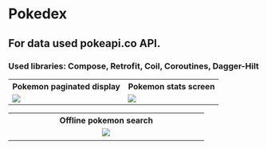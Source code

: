 # Pokedex
## For data used pokeapi.co API.

### Used libraries: Compose, Retrofit, Coil, Coroutines, Dagger-Hilt

<table>
 <tr>
    <th><b>Pokemon paginated display</b></th>
    <th><b>Pokemon stats screen</b></th>
 </tr>
 <tr>
    <td><img src="https://user-images.githubusercontent.com/103197485/196915384-c217a6fa-f8b3-4211-b596-19cb6c469885.gif" /></td>
    <td><img src="https://user-images.githubusercontent.com/103197485/196915401-d3d7ab38-1f83-4b0a-8ea6-c37ed095023d.gif" /></td>
 </tr>
 </table>
<table>
 <tr>
    <th><b>Offline pokemon search</b></th>
 </tr>
 <tr>
    <td>‎ ‎ ‎ ‎ ‎ ‎ ‎ ‎ ‎ ‎ ‎ ‎ ‎ ‎ ‎ ‎ ‎ ‎ ‎ ‎ ‎ ‎ ‎ ‎ ‎ ‎ ‎ ‎ ‎ ‎ ‎ ‎ ‎ ‎ ‎ ‎ ‎ ‎ ‎ ‎ ‎ ‎ 
    <img src="https://user-images.githubusercontent.com/103197485/196915372-cd3e8eea-da14-48e6-ab9a-992f5cd440e0.gif" />
    ‎ ‎ ‎ ‎ ‎ ‎ ‎ ‎ ‎ ‎ ‎ ‎ ‎ ‎ ‎ ‎ ‎ ‎ ‎ ‎ ‎ ‎ ‎ ‎ ‎ ‎ ‎ ‎ ‎ ‎ ‎ ‎ ‎ ‎ ‎ ‎ ‎ ‎ ‎ ‎ ‎ ‎ 
    </td>
 </tr>
 </table>
